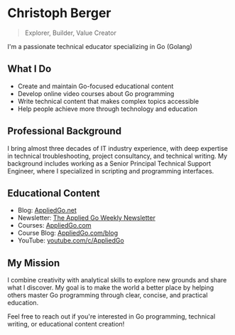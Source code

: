 # Christoph Berger

> Explorer, Builder, Value Creator

I'm a passionate technical educator specializing in Go (Golang) 

## What I Do
- Create and maintain Go-focused educational content
- Develop online video courses about Go programming
- Write technical content that makes complex topics accessible
- Help people achieve more through technology and education

## Professional Background
I bring almost three decades of IT industry experience, with deep expertise in technical troubleshooting, project consultancy, and technical writing. My background includes working as a Senior Principal Technical Support Engineer, where I specialized in scripting and programming interfaces. 

## Educational Content
- Blog: [AppliedGo.net](https://appliedgo.net)
- Newsletter: [The Applied Go Weekly Newsletter](https://newsletter.appliedgo.net/archive)
- Courses: [AppliedGo.com](https://appliedgo.com)
- Course Blog: [AppliedGo.com/blog](https://appliedgo.com/blog)
- YouTube: [youtube.com/c/AppliedGo](https://youtube.com/c/AppliedGo)

## My Mission
I combine creativity with analytical skills to explore new grounds and share what I discover. My goal is to make the world a better place by helping others master Go programming through clear, concise, and practical education.

Feel free to reach out if you're interested in Go programming, technical writing, or educational content creation!


